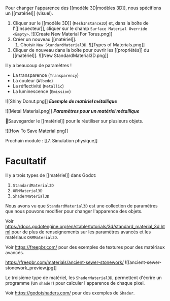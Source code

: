 Pour changer l'apparence des [[modèle 3D|modèles 3D]], nous spécifions un [[matériel]] (visuel).

1. Cliquer sur le [[modèle 3D]] (`MeshInstance3D`) et, dans la boîte de l'[[inspecteur]], cliquer sur le champ `Surface Material Override` `<Empty>`.
	![[Create New Material For Torus.png]]
2. Créer un nouveau [[matériel]].
	1. Choisir `New StandardMaterial3D`.
	 ![[Types of Materials.png]]
3. Cliquer de nouveau dans la boîte pour ouvrir les [[propriétés]] du [[matériel]].
	 ![[New StandardMaterial3D.png]]


Il y a beaucoup de paramètres !
- La transparence (`Transparency`)
- La couleur (`Albedo`)
- La réflectivité (`Metallic`)
- La luminescence (`Emission`)

![[Shiny Donut.png]]
***Exemple de matériel métallique***

![[Metal Material.png]]
***Paramètres pour un matériel métallique***

💾Sauvegarder le [[matériel]] pour le réutiliser sur plusieurs objets.

![[How To Save Material.png]]

Prochain module : [[7. Simulation physique]]

# Facultatif

Il y a trois types de [[matériel]] dans Godot:
1. `StandardMaterial3D`
2. `ORMMaterial3D`
3. `ShaderMaterial3D`

Nous avons vu que `StandardMaterial3D` est une collection de paramètres que nous pouvons modifier pour changer l'apparence des objets. 

Voir https://docs.godotengine.org/en/stable/tutorials/3d/standard_material_3d.html pour de plus de renseignements sur les paramètres avancés et les matériaux `ORMMaterial3D`.

Voir https://freepbr.com/ pour des exemples de textures pour des matériaux avancés.

https://freepbr.com/materials/ancient-sewer-stonework/
![[ancient-sewer-stonework_preview.jpg]]

Le troisième type de matériel, les `ShaderMaterial3D`, permettent d'écrire un programme (un `shader`) pour calculer l'apparence de chaque pixel.

Voir https://godotshaders.com/ pour des exemples de `Shader`.